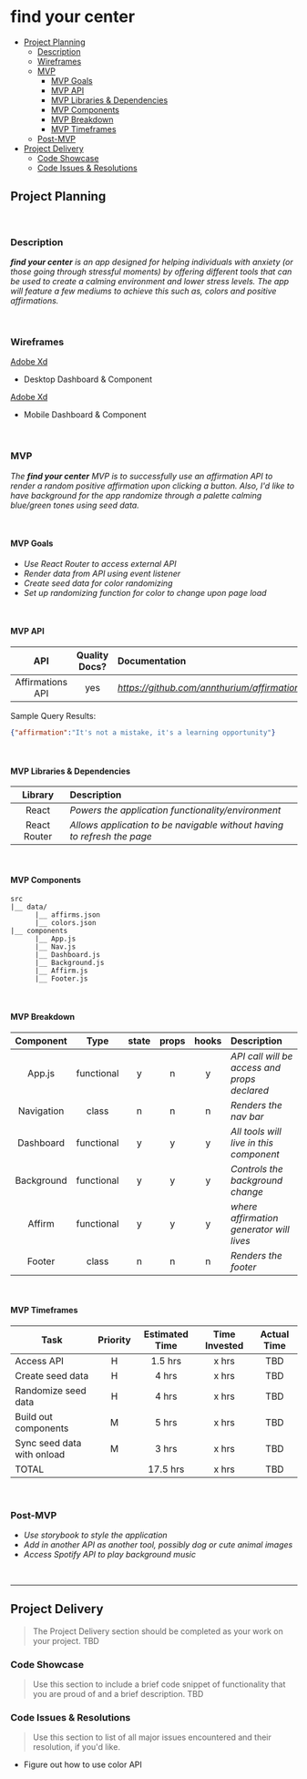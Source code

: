 # find your center

- [Project Planning](#Project-Planning)
  - [Description](#Description)
  - [Wireframes](#Wireframes)
  - [MVP](#MVP)
    - [MVP Goals](#MVP-Goals)
    - [MVP API](#MVP-API)
    - [MVP Libraries & Dependencies](#MVP-Libraries--Dependencies)
    - [MVP Components](#MVP-Components)
    - [MVP Breakdown](#MVP-Breakdown)
    - [MVP Timeframes](#MVP-Timeframes)
  - [Post-MVP](#Post-MVP)
- [Project Delivery](#Project-Delivery)
  - [Code Showcase](#Code-Showcase)
  - [Code Issues & Resolutions](#Code-Issues--Resolutions)

## Project Planning
<br>

### Description

_**find your center** is an app designed for helping individuals with anxiety (or those going through stressful moments) by offering different tools that can be used to create a calming environment and lower stress levels. The app will feature a few mediums to achieve this such as, colors and positive affirmations._

<br>

### Wireframes

[Adobe Xd](https://xd.adobe.com/view/34f092e2-98f9-4f13-9ed1-44d54fe0061b-61a3/)

- Desktop Dashboard & Component

[Adobe Xd](https://xd.adobe.com/view/a3c3d6d9-1267-42b9-932d-1e6facb8eeb4-f690/)

- Mobile Dashboard & Component


<br>

### MVP

_The **find your center** MVP is to successfully use an affirmation API to render a random positive affirmation upon clicking a button. Also, I'd like to have background for the app randomize through a palette calming blue/green tones using seed data._

<br>

#### MVP Goals

- _Use React Router to access external API_
- _Render data from API using event listener_
- _Create seed data for color randomizing_
- _Set up randomizing function for color to change upon page load_


<br>

#### MVP API


|    API     | Quality Docs? | Documentation | Sample Query                            |
| :--------: | :-----------: | :------------ | :-------------------------------------- |
| Affirmations API |      yes      | _https://github.com/annthurium/affirmations_ | _https://www.affirmations.dev/_ |

Sample Query Results:

```json
{"affirmation":"It's not a mistake, it's a learning opportunity"}

```

<br>

#### MVP Libraries & Dependencies



|   Library    | Description                                |
| :----------: | :----------------------------------------- |
|    React     | _Powers the application functionality/environment_ |
| React Router | _Allows application to be navigable without having to refresh the page_ |


<br>

#### MVP Components

```
src
|__ data/
      |__ affirms.json
      |__ colors.json
|__ components
      |__ App.js
      |__ Nav.js
      |__ Dashboard.js
      |__ Background.js
      |__ Affirm.js
      |__ Footer.js
```

<br>

#### MVP Breakdown


|  Component   |    Type    | state | props | hooks | Description                                |
| :----------: | :--------: | :---: | :---: | :---: | :----------------------------------------- |
|    App.js    | functional |   y   |   n   |   y   | _API call will be access and props declared_ |
|  Navigation  |   class    |   n   |   n   |   n   | _Renders the nav bar_ |
|  Dashboard   | functional |   y   |   y   |   y   | _All tools will live in this component_ |
|  Background  | functional |   y   |   y   |   y   | _Controls the background change_ |
|    Affirm    | functional |   y   |   y   |   y   | _where affirmation generator will lives_ |
|    Footer    |   class    |   n   |   n   |   n   | _Renders the footer_ |

<br>

#### MVP Timeframes



| Task             | Priority | Estimated Time | Time Invested | Actual Time |
| ---------------- | :------: | :------------: | :-----------: | :---------: |
| Access API       |    H     |     1.5 hrs      |     x hrs     |     TBD     |
| Create seed data |    H     |     4 hrs      |     x hrs     |     TBD     |
| Randomize seed data  |    H     |     4 hrs      |      x hrs     |     TBD     |
| Build out components      |    M     |     5 hrs      |     x hrs     |     TBD     |
| Sync seed data with onload    |   M    |     3 hrs      |      x hrs     |     TBD     |
| TOTAL            |          |     17.5 hrs      |      x hrs     |     TBD     |

<br>

### Post-MVP


- _Use storybook to style the application_
- _Add in another API as another tool, possibly dog or cute animal images_
- _Access Spotify API to play background music_

<br>

***

## Project Delivery

> The Project Delivery section should be completed as your work on your project.
> TBD

### Code Showcase

> Use this section to include a brief code snippet of functionality that you are proud of and a brief description.
> TBD

### Code Issues & Resolutions

> Use this section to list of all major issues encountered and their resolution, if you'd like.
- Figure out how to use color API
